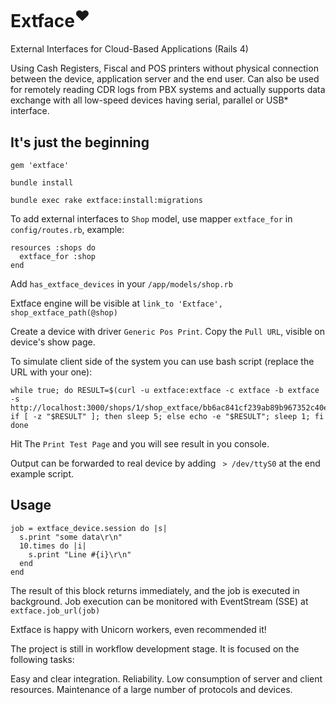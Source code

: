 Extface<sup>&hearts;</sup>
========

External Interfaces for Cloud-Based Applications (Rails 4)

Using Cash Registers, Fiscal and POS printers without physical connection between the device, application server and the end user. 
Can also be used for remotely reading CDR logs from PBX systems and actually supports data exchange with all low-speed devices having serial, parallel or USB* interface.

## It's just the beginning

    gem 'extface'
    
    bundle install
    
    bundle exec rake extface:install:migrations
    
To add external interfaces to `Shop` model, use mapper `extface_for` in `config/routes.rb`, example:

    resources :shops do 
      extface_for :shop
    end
  
Add `has_extface_devices` in your `/app/models/shop.rb`

Extface engine will be visible at `link_to 'Extface', shop_extface_path(@shop)`

Create a device with driver `Generic Pos Print`.
Copy the `Pull URL`, visible on device's show page.

To simulate client side of the system you can use bash script (replace the URL with your one):

    while true; do RESULT=$(curl -u extface:extface -c extface -b extface -s http://localhost:3000/shops/1/shop_extface/bb6ac841cf239ab89b967352c40e4b39); if [ -z "$RESULT" ]; then sleep 5; else echo -e "$RESULT"; sleep 1; fi done
  
Hit The `Print Test Page` and you will see result in you console.

Output can be forwarded to real device by adding ` > /dev/ttyS0` at the end example script.

## Usage

    job = extface_device.session do |s|
      s.print "some data\r\n"
      10.times do |i|
        s.print "Line #{i}\r\n"
      end
    end

The result of this block returns immediately, and the job is executed in background.
Job execution can be monitored with EventStream (SSE) at `extface.job_url(job)`

Extface is happy with Unicorn workers, even recommended it!

The project is still in workflow development stage.
It is focused on the following tasks:

  Easy and clear integration.
  Reliability.
  Low consumption of server and client resources.
  Maintenance of a large number of protocols and devices.
